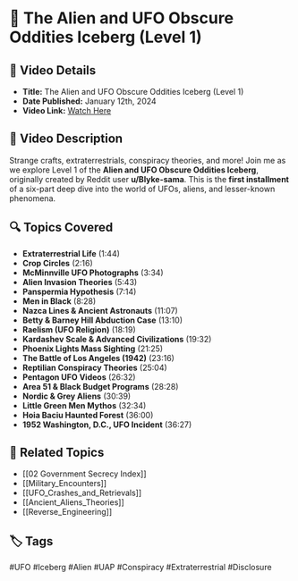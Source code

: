 # 📌 The Alien and UFO Obscure Oddities Iceberg (Level 1)

## 🎥 Video Details

- **Title:** The Alien and UFO Obscure Oddities Iceberg (Level 1)
- **Date Published:** January 12th, 2024
- **Video Link:** [Watch Here](https://www.youtube.com/watch?v=1en219Vk9K4)

## 📜 Video Description

Strange crafts, extraterrestrials, conspiracy theories, and more! Join me as we explore Level 1 of the **Alien and UFO Obscure Oddities Iceberg**, originally created by Reddit user **u/Blyke-sama**. This is the **first installment** of a six-part deep dive into the world of UFOs, aliens, and lesser-known phenomena.

## 🔍 Topics Covered

- **Extraterrestrial Life** (1:44)
- **Crop Circles** (2:16)
- **McMinnville UFO Photographs** (3:34)
- **Alien Invasion Theories** (5:43)
- **Panspermia Hypothesis** (7:14)
- **Men in Black** (8:28)
- **Nazca Lines & Ancient Astronauts** (11:07)
- **Betty & Barney Hill Abduction Case** (13:10)
- **Raelism (UFO Religion)** (18:19)
- **Kardashev Scale & Advanced Civilizations** (19:32)
- **Phoenix Lights Mass Sighting** (21:25)
- **The Battle of Los Angeles (1942)** (23:16)
- **Reptilian Conspiracy Theories** (25:04)
- **Pentagon UFO Videos** (26:32)
- **Area 51 & Black Budget Programs** (28:28)
- **Nordic & Grey Aliens** (30:39)
- **Little Green Men Mythos** (32:34)
- **Hoia Baciu Haunted Forest** (36:00)
- **1952 Washington, D.C., UFO Incident** (36:27)

## 🔗 Related Topics

- [[02 Government Secrecy Index]]
- [[Military_Encounters]]
- [[UFO_Crashes_and_Retrievals]]
- [[Ancient_Aliens_Theories]]
- [[Reverse_Engineering]]

## 🏷 Tags

#UFO #Iceberg #Alien #UAP #Conspiracy #Extraterrestrial #Disclosure